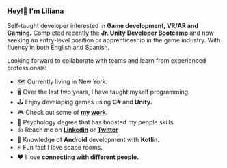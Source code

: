 ### Hey!👋 I'm Liliana

Self-taught developer interested in **Game development, VR/AR and Gaming.** Completed recently the **Jr. Unity Developer Bootcamp** and now seeking an entry-level position or apprenticeship in the game industry. With fluency in both English and Spanish. 

Looking forward to collaborate with teams and learn from experienced professionals!

- 🗺 Currently living in New York.
- :desktop_computer: Over the last two years, I have taught myself programming.
- :joystick: Enjoy developing games using **C#** and **Unity.**
- :video_game:  Check out some of **[my work](https://ligomezm.itch.io).** 
- :brain: Psychology degree that has boosted my people skills.
- :thumbsup: Reach me on **[Linkedin](https://www.linkedin.com/in/ligomezm/)** or **[Twitter](https://twitter.com/ligomezm)**
- :iphone: Knowledge of **Android** development with **Kotlin.** 
- ⚡ Fun fact I love scape rooms. 
- ♥  I love **connecting with different people.**



